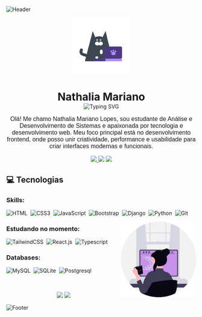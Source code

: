 ![Header](https://capsule-render.vercel.app/api?type=waving&height=110&color=0:C792EA,100:82AAFF)

<div align="center" >

![Desenvolvedora codando](assets/Cat%20typing.gif)

<h1 style="margin-bottom: 0; border-bottom: none;">Nathalia Mariano</h1>

<img src="https://readme-typing-svg.demolab.com?font=nunito&center=true&pause=1000&color=82AAFF&width=437&lines=Desenvolvedora+Frontend" alt="Typing SVG"/>
<p style="font-family: 'Nunito', Tahoma, Geneva, Verdana, sans-serif; font-size: 16px;">
  Olá! Me chamo Nathalia Mariano Lopes, sou estudante de Análise e Desenvolvimento de Sistemas e apaixonada por tecnologia e desenvolvimento web. Meu foco principal está no desenvolvimento frontend, onde posso unir criatividade, performance e usabilidade para criar interfaces modernas e funcionais.
</p>

<a href="https://instagram.com/_nnathallia?igshid=OGQ5ZDc2ODk2ZA==" target="_blank"><img src="https://img.shields.io/badge/Instagram-E4405F?style=for-the-badge&logo=instagram&logoColor=white" >
<a href="https://www.linkedin.com/in/nnathallia/" target="_blank"><img src="https://img.shields.io/badge/LinkedIn-0077B5?style=for-the-badge&logo=linkedin&logoColor=white" target="_blank"></a>
<a href = "mailto:contato.lopesnnathallia@gmail.com"> <img src="https://img.shields.io/badge/-Gmail-%23333?style=for-the-badge&logo=gmail&logoColor=white" target="_blank"></a>

</div>

<h2>💻 Tecnologias</h2>

<h3>Skills:</h3>

![HTML](https://img.shields.io/badge/HTML5-E34F26?style=for-the-badge&logo=html5&logoColor=white)&nbsp;
![CSS3](https://img.shields.io/badge/CSS3-1572B6?style=for-the-badge&logo=css&logoColor=white)&nbsp;
![JavaScript](https://img.shields.io/badge/JavaScript-F7DF1E?style=for-the-badge&logo=javascript&logoColor=black)&nbsp;
![Bootstrap](https://img.shields.io/badge/Bootstrap-007ACC?style=for-the-badge&logo=bootstrap&logoColor=white)&nbsp;
![Django](https://img.shields.io/badge/Django-092E20?style=for-the-badge&logo=django&logoColor=white)&nbsp;
![Python](https://img.shields.io/badge/Python-14354C?style=for-the-badge&logo=python&logoColor=white)&nbsp;
![Git](https://img.shields.io/badge/GIT-E44C30?style=for-the-badge&logo=git&logoColor=white)&nbsp;

<img src="assets/undraw_programmer_raqr.svg" width="200px" width="200px"  align="right" alt="Computador iuriCode">

<h3>Estudando no momento:</h3>

![TailwindCSS](https://img.shields.io/badge/TailwindCSS-06B6D4?style=for-the-badge&logo=tailwindcss&logoColor=white)&nbsp;
![React.js](https://img.shields.io/badge/React-20232A?style=for-the-badge&logo=react&logoColor=61DAFB)&nbsp;
![Typescript](https://img.shields.io/badge/TypeScript-007ACC?style=for-the-badge&logo=typescript&logoColor=white)&nbsp;

<h3>Databases:</h3>

![MySQL](https://img.shields.io/badge/MySQL-4479A1?style=for-the-badge&logo=mysql&logoColor=white)&nbsp;
![SQLite](https://img.shields.io/badge/SQLite-003B57?style=for-the-badge&logo=sqlite&logoColor=white)&nbsp;
![Postgresql](https://img.shields.io/badge/PostgreSQL-316192?style=for-the-badge&logo=postgresql&logoColor=white)&nbsp;

<br>
<br>

<div align="center" width="100%">
  <img src="http://github-profile-summary-cards.vercel.app/api/cards/stats?username=nnathalia&theme=material_palenight">
  <img src="http://github-profile-summary-cards.vercel.app/api/cards/most-commit-language?username=nnathalia&theme=material_palenight">
</div>


![Footer](https://capsule-render.vercel.app/api?section=footer&type=waving&height=110&color=0:C792EA,100:82AAFF)
